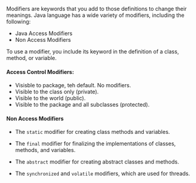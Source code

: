 Modifiers are keywords that you add to those definitions to change their meanings. Java language has a wide variety of modifiers, including the following:

- Java Access Modifiers
- Non Access Modifiers

To use a modifier, you include its keyword in the definition of a class, method, or variable.


#### Access Control Modifiers:

- Visisble to package, teh default. No modifiers.
- Visible to the class only (private).
- Visible to the world (public).
- Visible to the package and all subclasses (protected).
   
#### Non Access Modifiers

- The `static` modifier for creating class methods and variables.
   
- The `final` modifier for finalizing the implementations of classes, methods, and variables.
  
- The `abstract` modifier for creating abstract classes and methods.

- The `synchronized` and `volatile` modifiers, which are used for threads.